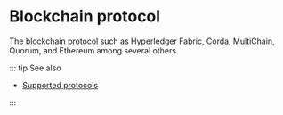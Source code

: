# Blockchain protocol

The blockchain protocol such as Hyperledger Fabric, Corda, MultiChain, Quorum, and Ethereum among several others.

::: tip See also

* [Supported protocols](/platform/supported-protocols)

:::
